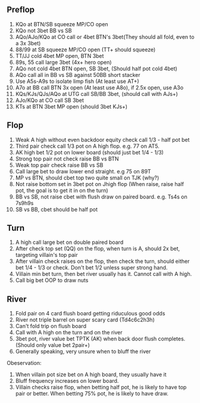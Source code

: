 ## Preflop

1. KQo at BTN/SB squeeze MP/CO open
2. KQo not 3bet BB vs SB
3. AQo/AJo/KQo at CO call or 4bet BTN's 3bet(They should all fold, even to a 3x 3bet)
4. 88/99 at SB squeeze MP/CO open (TT+ should squeeze)
5. TT/JJ cold 4bet MP open, BTN 3bet
6. 89s, 55 call large 3bet (4x+ hero open)
7. AQo not cold 4bet BTN open, SB 3bet, (Should half pot cold 4bet) 
8. AQo call all in BB vs SB against 50BB short stacker
9. Use A5s-A9s to isolate limp fish (At least use AT+)
10. A7o at BB call BTN 3x open (At least use A8o), if 2.5x open, use A3o
11. KQs/KJs/QJs/AQo at UTG call SB/BB 3bet, (should call with AJs+)
12. AJo/KQo at CO call SB 3bet
13. KTs at BTN 3bet MP open (should 3bet KJs+)

## Flop

1. Weak A high without even backdoor equity check call 1/3 - half pot bet
2. Third pair check call 1/3 pot on A high flop. e.g. 77 on AT5.
3. AK high bet 1/2 pot on lower board (should just bet 1/4 - 1/3)
4. Strong top pair not check raise BB vs BTN
5. Weak top pair check raise BB vs SB
6. Call large bet to draw lower end straight. e.g 75 on 89T
7. MP vs BTN, should cbet top two quite small on TJK (why?)
8. Not raise bottom set in 3bet pot on Jhigh flop (When raise, raise half pot, the goal is to get it in on the turn)
9. BB vs SB, not raise cbet with flush draw on paired board. e.g. Ts4s on 7s9h9s
10. SB vs BB, cbet should be half pot

## Turn

1. A high call large bet on double paired board
2. After check top set (QQ) on the flop, when turn is A, should 2x bet, targeting villain's top pair
3. After villain check raises on the flop, then check the turn, should either bet 1/4 - 1/3 or check. Don't bet 1/2 unless super strong hand. 
4. Villain min bet turn, then bet river usually has it. Cannot call with A high.
5. Call big bet OOP to draw nuts

## River

1. Fold pair on 4 card flush board getting riduculous good odds
2. River not triple barrel on super scary card (Td4c6c2h3h)
3. Can't fold trip on flush board
4. Call with A high on the turn and on the river
5. 3bet pot, river value bet TPTK (AK) when back door flush completes. (Should only value bet 2pair+)
6. Generally speaking, very unsure when to bluff the river

Obeservation:

1. When villain pot size bet on A high board, they usually have it
2. Bluff frequency increases on lower board. 
3. Villain checks raise flop, when betting half pot, he is likely to have top pair or better. When betting 75% pot, he is likely to have draw. 

